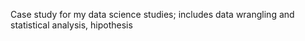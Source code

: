 Case study for my data science studies; includes data wrangling and statistical analysis, hipothesis
